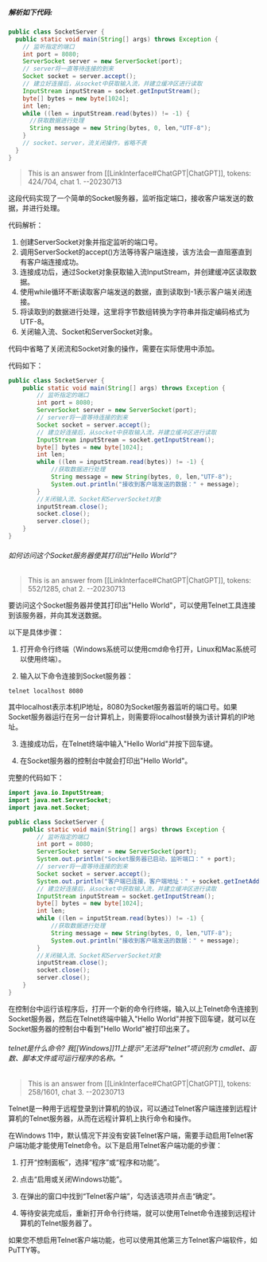 ##### 解析如下代码:
```Java
public class SocketServer {
  public static void main(String[] args) throws Exception {
    // 监听指定的端口
    int port = 8080;
    ServerSocket server = new ServerSocket(port);
    // server将一直等待连接的到来
    Socket socket = server.accept();
    // 建立好连接后，从socket中获取输入流，并建立缓冲区进行读取
    InputStream inputStream = socket.getInputStream();
    byte[] bytes = new byte[1024];
    int len;
    while ((len = inputStream.read(bytes)) != -1) {
      //获取数据进行处理
      String message = new String(bytes, 0, len,"UTF-8");
    }
    // socket、server，流关闭操作，省略不表
  }
}
```
>This is an answer from [[LinkInterface#ChatGPT|ChatGPT]], tokens: 424/704, chat 1. --20230713

这段代码实现了一个简单的Socket服务器，监听指定端口，接收客户端发送的数据，并进行处理。

代码解析：

1. 创建ServerSocket对象并指定监听的端口号。
2. 调用ServerSocket的accept()方法等待客户端连接，该方法会一直阻塞直到有客户端连接成功。
3. 连接成功后，通过Socket对象获取输入流InputStream，并创建缓冲区读取数据。
4. 使用while循环不断读取客户端发送的数据，直到读取到-1表示客户端关闭连接。
5. 将读取到的数据进行处理，这里将字节数组转换为字符串并指定编码格式为UTF-8。
6. 关闭输入流、Socket和ServerSocket对象。

代码中省略了关闭流和Socket对象的操作，需要在实际使用中添加。

代码如下：

```Java
public class SocketServer {
    public static void main(String[] args) throws Exception {
        // 监听指定的端口
        int port = 8080;
        ServerSocket server = new ServerSocket(port);
        // server将一直等待连接的到来
        Socket socket = server.accept();
        // 建立好连接后，从socket中获取输入流，并建立缓冲区进行读取
        InputStream inputStream = socket.getInputStream();
        byte[] bytes = new byte[1024];
        int len;
        while ((len = inputStream.read(bytes)) != -1) {
            //获取数据进行处理
            String message = new String(bytes, 0, len,"UTF-8");
            System.out.println("接收到客户端发送的数据：" + message);
        }
        //关闭输入流、Socket和ServerSocket对象
        inputStream.close();
        socket.close();
        server.close();
    }
}
```

###### 如何访问这个Socket服务器使其打印出"Hello World"?
>This is an answer from [[LinkInterface#ChatGPT|ChatGPT]], tokens: 552/1285, chat 2. --20230713

要访问这个Socket服务器并使其打印出"Hello World"，可以使用Telnet工具连接到该服务器，并向其发送数据。

以下是具体步骤：

1. 打开命令行终端（Windows系统可以使用cmd命令打开，Linux和Mac系统可以使用终端）。

2. 输入以下命令连接到Socket服务器：

```
telnet localhost 8080
```

其中localhost表示本机IP地址，8080为Socket服务器监听的端口号。如果Socket服务器运行在另一台计算机上，则需要将localhost替换为该计算机的IP地址。

3. 连接成功后，在Telnet终端中输入"Hello World"并按下回车键。

4. 在Socket服务器的控制台中就会打印出"Hello World"。

完整的代码如下：

```Java
import java.io.InputStream;
import java.net.ServerSocket;
import java.net.Socket;

public class SocketServer {
    public static void main(String[] args) throws Exception {
        // 监听指定的端口
        int port = 8080;
        ServerSocket server = new ServerSocket(port);
        System.out.println("Socket服务器已启动，监听端口：" + port);
        // server将一直等待连接的到来
        Socket socket = server.accept();
        System.out.println("客户端已连接，客户端地址：" + socket.getInetAddress());
        // 建立好连接后，从socket中获取输入流，并建立缓冲区进行读取
        InputStream inputStream = socket.getInputStream();
        byte[] bytes = new byte[1024];
        int len;
        while ((len = inputStream.read(bytes)) != -1) {
            //获取数据进行处理
            String message = new String(bytes, 0, len,"UTF-8");
            System.out.println("接收到客户端发送的数据：" + message);
        }
        //关闭输入流、Socket和ServerSocket对象
        inputStream.close();
        socket.close();
        server.close();
    }
}
```

在控制台中运行该程序后，打开一个新的命令行终端，输入以上Telnet命令连接到Socket服务器，然后在Telnet终端中输入"Hello World"并按下回车键，就可以在Socket服务器的控制台中看到"Hello World"被打印出来了。

###### telnet是什么命令? 我[[Windows]]11上提示"无法将“telnet”项识别为 cmdlet、函数、脚本文件或可运行程序的名称。"
>This is an answer from [[LinkInterface#ChatGPT|ChatGPT]], tokens: 258/1601, chat 3. --20230713

Telnet是一种用于远程登录到计算机的协议，可以通过Telnet客户端连接到远程计算机的Telnet服务器，从而在远程计算机上执行命令和操作。

在Windows 11中，默认情况下并没有安装Telnet客户端，需要手动启用Telnet客户端功能才能使用Telnet命令。以下是启用Telnet客户端功能的步骤：

1. 打开“控制面板”，选择“程序”或“程序和功能”。

2. 点击“启用或关闭Windows功能”。

3. 在弹出的窗口中找到“Telnet客户端”，勾选该选项并点击“确定”。

4. 等待安装完成后，重新打开命令行终端，就可以使用Telnet命令连接到远程计算机的Telnet服务器了。

如果您不想启用Telnet客户端功能，也可以使用其他第三方Telnet客户端软件，如PuTTY等。

